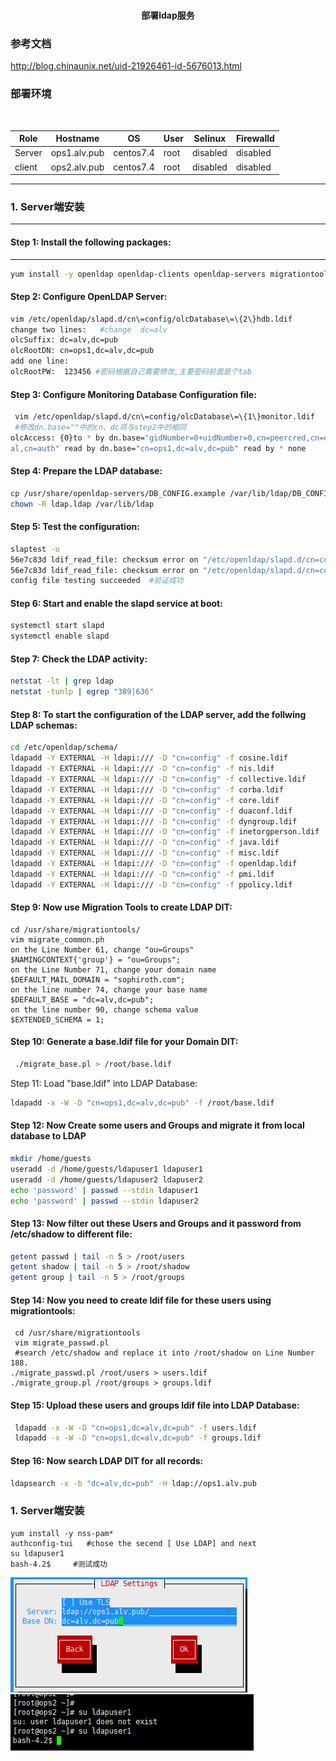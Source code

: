 
 <html>
  <p align=center style="font-weight:bold;font-size=60px;"><b>部署ldap服务</b></p>
 
</html>

### 参考文档
http://blog.chinaunix.net/uid-21926461-id-5676013.html

### 部署环境
<html>
<table>
    <thead>
        <th>Role</th>
        <th>Hostname</th>
        <th>OS</th>
        <th>User</th>
        <th>Selinux</th>
        <th>Firewalld</th>
    </thead>
    <tr>
        <td>Server</td>
        <td>ops1.alv.pub</td>
        <td>centos7.4</td>
        <td>root</td>
        <td>disabled</td>
        <td>disabled</td>
    </tr>
    <tr>
        <td>client</td>
        <td>ops2.alv.pub</td>
        <td>centos7.4</td>
         <td>root</td>
        <td>disabled</td>
        <td>disabled</td>
    </tr>
</table>
 </html>

---
###  1. Server端安装
---

#### Step 1: Install the following packages:

---

```bash
yum install -y openldap openldap-clients openldap-servers migrationtools
```

#### Step 2: Configure OpenLDAP Server: 

```bash
vim /etc/openldap/slapd.d/cn\=config/olcDatabase\=\{2\}hdb.ldif
change two lines:   #change  dc=alv
olcSuffix: dc=alv,dc=pub               
olcRootDN: cn=ops1,dc=alv,dc=pub
add one line:
olcRootPW:	123456 #密码根据自己需要修改,主要密码前面是个tab
```

#### Step 3: Configure Monitoring Database Configuration file: 
```bash
 vim /etc/openldap/slapd.d/cn\=config/olcDatabase\=\{1\}monitor.ldif
 #修改dn.base=""中的cn、dc项与step2中的相同
olcAccess: {0}to * by dn.base="gidNumber=0+uidNumber=0,cn=peercred,cn=extern
al,cn=auth" read by dn.base="cn=ops1,dc=alv,dc=pub" read by * none
 ```

#### Step 4: Prepare the LDAP database:
```bash
cp /usr/share/openldap-servers/DB_CONFIG.example /var/lib/ldap/DB_CONFIG
chown -R ldap.ldap /var/lib/ldap
```

#### Step 5: Test the configuration:
```bash
slaptest -u
56e7c83d ldif_read_file: checksum error on "/etc/openldap/slapd.d/cn=config/olcDatabase={1}monitor.ldif"
56e7c83d ldif_read_file: checksum error on "/etc/openldap/slapd.d/cn=config/olcDatabase={2}hdb.ldif"
config file testing succeeded  #验证成功
```

#### Step 6: Start and enable the slapd service at boot: 
```bash
systemctl start slapd
systemctl enable slapd
```

#### Step 7: Check the LDAP activity:
```bash
netstat -lt | grep ldap
netstat -tunlp | egrep "389|636"
```

#### Step 8: To start the configuration of the LDAP server, add the follwing LDAP schemas:
```bash
cd /etc/openldap/schema/
ldapadd -Y EXTERNAL -H ldapi:/// -D "cn=config" -f cosine.ldif
ldapadd -Y EXTERNAL -H ldapi:/// -D "cn=config" -f nis.ldif
ldapadd -Y EXTERNAL -H ldapi:/// -D "cn=config" -f collective.ldif
ldapadd -Y EXTERNAL -H ldapi:/// -D "cn=config" -f corba.ldif
ldapadd -Y EXTERNAL -H ldapi:/// -D "cn=config" -f core.ldif
ldapadd -Y EXTERNAL -H ldapi:/// -D "cn=config" -f duaconf.ldif
ldapadd -Y EXTERNAL -H ldapi:/// -D "cn=config" -f dyngroup.ldif
ldapadd -Y EXTERNAL -H ldapi:/// -D "cn=config" -f inetorgperson.ldif
ldapadd -Y EXTERNAL -H ldapi:/// -D "cn=config" -f java.ldif
ldapadd -Y EXTERNAL -H ldapi:/// -D "cn=config" -f misc.ldif
ldapadd -Y EXTERNAL -H ldapi:/// -D "cn=config" -f openldap.ldif
ldapadd -Y EXTERNAL -H ldapi:/// -D "cn=config" -f pmi.ldif
ldapadd -Y EXTERNAL -H ldapi:/// -D "cn=config" -f ppolicy.ldif
```
#### Step 9: Now use Migration Tools to create LDAP DIT: 
```
cd /usr/share/migrationtools/
vim migrate_common.ph 
on the Line Number 61, change "ou=Groups"
$NAMINGCONTEXT{'group'} = "ou=Groups";
on the Line Number 71, change your domain name
$DEFAULT_MAIL_DOMAIN = "sophiroth.com";
on the line number 74, change your base name
$DEFAULT_BASE = "dc=alv,dc=pub";
on the line number 90, change schema value
$EXTENDED_SCHEMA = 1;
```
####  Step 10: Generate a base.ldif file for your Domain DIT: 
```bash
 ./migrate_base.pl > /root/base.ldif
 ```
 Step 11: Load "base.ldif" into LDAP Database: 
 ```bash
 ldapadd -x -W -D "cn=ops1,dc=alv,dc=pub" -f /root/base.ldif
  ```
  
#### Step 12: Now Create some users and Groups and migrate it from local database to LDAP 
  ```bash
mkdir /home/guests
useradd -d /home/guests/ldapuser1 ldapuser1
useradd -d /home/guests/ldapuser2 ldapuser2
echo 'password' | passwd --stdin ldapuser1
echo 'password' | passwd --stdin ldapuser2
```

#### Step 13: Now filter out these Users and Groups and it password from /etc/shadow to different file: 
```bash
getent passwd | tail -n 5 > /root/users
getent shadow | tail -n 5 > /root/shadow
getent group | tail -n 5 > /root/groups
```
#### Step 14: Now you need to create ldif file for these users using migrationtools: 
```
 cd /usr/share/migrationtools
 vim migrate_passwd.pl
 #search /etc/shadow and replace it into /root/shadow on Line Number 188.
./migrate_passwd.pl /root/users > users.ldif
./migrate_group.pl /root/groups > groups.ldif
```
#### Step 15: Upload these users and groups ldif file into LDAP Database: 
```bash
 ldapadd -x -W -D "cn=ops1,dc=alv,dc=pub" -f users.ldif
 ldapadd -x -W -D "cn=ops1,dc=alv,dc=pub" -f groups.ldif
 ```
#### Step 16: Now search LDAP DIT for all records: 
```bash
ldapsearch -x -b "dc=alv,dc=pub" -H ldap://ops1.alv.pub
```
###  1. Server端安装
```
yum install -y nss-pam*
authconfig-tui   #chose the secend [ Use LDAP] and next
su ldapuser1
bash-4.2$     #测试成功
```
<img src=https://github.com/AlvinWanCN/TechnologyCenter/raw/master/linux/docs/ldap/img/ldap1.bmp>
<img src=https://github.com/AlvinWanCN/TechnologyCenter/raw/master/linux/docs/ldap/img/ldap2.jpg>

